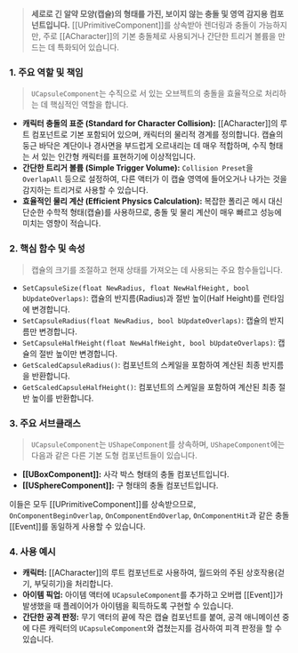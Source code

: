 
> **세로로 긴 알약 모양(캡슐)의 형태를 가진, 보이지 않는 충돌 및 영역 감지용 컴포넌트입니다.** [[UPrimitiveComponent]]를 상속받아 렌더링과 충돌이 가능하지만, 주로 [[ACharacter]]의 기본 충돌체로 사용되거나 간단한 트리거 볼륨을 만드는 데 특화되어 있습니다.

### **1. 주요 역할 및 책임**
> `UCapsuleComponent`는 수직으로 서 있는 오브젝트의 충돌을 효율적으로 처리하는 데 핵심적인 역할을 합니다.
* **캐릭터 충돌의 표준 (Standard for Character Collision):**
    [[ACharacter]]의 루트 컴포넌트로 기본 포함되어 있으며, 캐릭터의 물리적 경계를 정의합니다. 캡슐의 둥근 바닥은 계단이나 경사면을 부드럽게 오르내리는 데 매우 적합하며, 수직 형태는 서 있는 인간형 캐릭터를 표현하기에 이상적입니다.
* **간단한 트리거 볼륨 (Simple Trigger Volume):**
    `Collision Preset`을 `OverlapAll` 등으로 설정하여, 다른 액터가 이 캡슐 영역에 들어오거나 나가는 것을 감지하는 트리거로 사용할 수 있습니다.
* **효율적인 물리 계산 (Efficient Physics Calculation):**
    복잡한 폴리곤 메시 대신 단순한 수학적 형태(캡슐)를 사용하므로, 충돌 및 물리 계산이 매우 빠르고 성능에 미치는 영향이 적습니다.

### **2. 핵심 함수 및 속성**
> 캡슐의 크기를 조절하고 현재 상태를 가져오는 데 사용되는 주요 함수들입니다.
* `SetCapsuleSize(float NewRadius, float NewHalfHeight, bool bUpdateOverlaps)`:
    캡슐의 반지름(Radius)과 절반 높이(Half Height)를 런타임에 변경합니다.
* `SetCapsuleRadius(float NewRadius, bool bUpdateOverlaps)`:
    캡슐의 반지름만 변경합니다.
* `SetCapsuleHalfHeight(float NewHalfHeight, bool bUpdateOverlaps)`:
    캡슐의 절반 높이만 변경합니다.
* `GetScaledCapsuleRadius()`:
    컴포넌트의 스케일을 포함하여 계산된 최종 반지름을 반환합니다.
* `GetScaledCapsuleHalfHeight()`:
    컴포넌트의 스케일을 포함하여 계산된 최종 절반 높이를 반환합니다.

### **3. 주요 서브클래스**
> `UCapsuleComponent`는 `UShapeComponent`를 상속하며, `UShapeComponent`에는 다음과 같은 다른 기본 도형 컴포넌트들이 있습니다.
* **[[UBoxComponent]]:** 사각 박스 형태의 충돌 컴포넌트입니다.
* **[[USphereComponent]]:** 구 형태의 충돌 컴포넌트입니다.

이들은 모두 [[UPrimitiveComponent]]를 상속받으므로, `OnComponentBeginOverlap`, `OnComponentEndOverlap`, `OnComponentHit`과 같은 충돌 [[Event]]를 동일하게 사용할 수 있습니다.

### **4. 사용 예시**
* **캐릭터:** [[ACharacter]]의 루트 컴포넌트로 사용하여, 월드와의 주된 상호작용(걷기, 부딪히기)을 처리합니다.
* **아이템 픽업:** 아이템 액터에 `UCapsuleComponent`를 추가하고 오버랩 [[Event]]가 발생했을 때 플레이어가 아이템을 획득하도록 구현할 수 있습니다.
* **간단한 공격 판정:** 무기 액터의 끝에 작은 캡슐 컴포넌트를 붙여, 공격 애니메이션 중에 다른 캐릭터의 `UCapsuleComponent`와 겹쳤는지를 검사하여 피격 판정을 할 수 있습니다.
